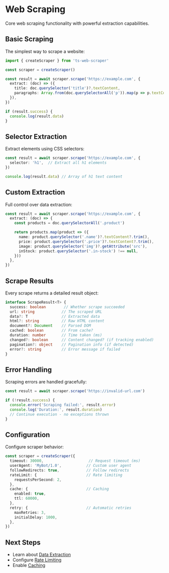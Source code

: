 # Web Scraping

Core web scraping functionality with powerful extraction capabilities.

## Basic Scraping

The simplest way to scrape a website:

```typescript
import { createScraper } from 'ts-web-scraper'

const scraper = createScraper()

const result = await scraper.scrape('https://example.com', {
  extract: (doc) => ({
    title: doc.querySelector('title')?.textContent,
    paragraphs: Array.from(doc.querySelectorAll('p')).map(p => p.textContent),
  }),
})

if (result.success) {
  console.log(result.data)
}
```

## Selector Extraction

Extract elements using CSS selectors:

```typescript
const result = await scraper.scrape('https://example.com', {
  selector: 'h1',  // Extract all h1 elements
})

console.log(result.data) // Array of h1 text content
```

## Custom Extraction

Full control over data extraction:

```typescript
const result = await scraper.scrape('https://example.com', {
  extract: (doc) => {
    const products = doc.querySelectorAll('.product')

    return products.map(product => ({
      name: product.querySelector('.name')?.textContent?.trim(),
      price: product.querySelector('.price')?.textContent?.trim(),
      image: product.querySelector('img')?.getAttribute('src'),
      inStock: product.querySelector('.in-stock') !== null,
    }))
  },
})
```

## Scrape Results

Every scrape returns a detailed result object:

```typescript
interface ScrapeResult<T> {
  success: boolean        // Whether scrape succeeded
  url: string            // The scraped URL
  data?: T               // Extracted data
  html?: string          // Raw HTML content
  document?: Document    // Parsed DOM
  cached: boolean        // From cache?
  duration: number       // Time taken (ms)
  changed?: boolean      // Content changed? (if tracking enabled)
  pagination?: object    // Pagination info (if detected)
  error?: string         // Error message if failed
}
```

## Error Handling

Scraping errors are handled gracefully:

```typescript
const result = await scraper.scrape('https://invalid-url.com')

if (!result.success) {
  console.error('Scraping failed:', result.error)
  console.log('Duration:', result.duration)
  // Continue execution - no exceptions thrown
}
```

## Configuration

Configure scraper behavior:

```typescript
const scraper = createScraper({
  timeout: 30000,                    // Request timeout (ms)
  userAgent: 'MyBot/1.0',           // Custom user agent
  followRedirects: true,            // Follow redirects
  rateLimit: {                      // Rate limiting
    requestsPerSecond: 2,
  },
  cache: {                          // Caching
    enabled: true,
    ttl: 60000,
  },
  retry: {                          // Automatic retries
    maxRetries: 3,
    initialDelay: 1000,
  },
})
```

## Next Steps

- Learn about [Data Extraction](/features/extraction)
- Configure [Rate Limiting](/features/rate-limiting)
- Enable [Caching](/features/caching)
